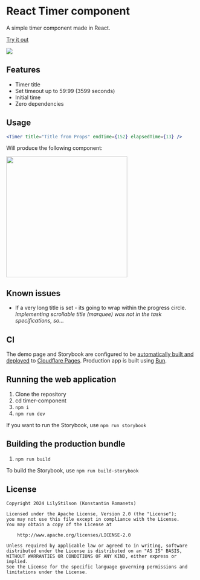# React Timer component
A simple timer component made in React.

[Try it out](https://timer-component.pages.dev/) 

<a href="https://timer-component.pages.dev/storybook"><img src="https://raw.githubusercontent.com/storybooks/brand/master/badge/badge-storybook.svg"></img></a>

## Features
- Timer title
- Set timeout up to 59:99 (3599 seconds)
- Initial time
- Zero dependencies

## Usage
```jsx
<Timer title="Title from Props" endTime={152} elapsedTime={13} />
```
Will produce the following component:

<img src="https://github.com/user-attachments/assets/6794e49b-9953-43aa-b849-edcac91201ad" height="320px"></img>


## Known issues
- If a very long title is set - its going to wrap within the progress circle.<br>
  *Implementing scrollable title (marquee) was not in the task specifications, so...*

## CI
The demo page and Storybook are configured to be [automatically built and deployed](https://github.com/LilyStilson/timer-component/actions) to [Cloudflare Pages](https://pages.cloudflare.com/). Production app is built using [Bun](https://bun.sh/).

## Running the web application
1) Clone the repository
2) cd timer-component
3) `npm i`
4) `npm run dev`

If you want to run the Storybook, use `npm run storybook`

## Building the production bundle
1) `npm run build`

To build the Storybook, use `npm run build-storybook`

## License
```
Copyright 2024 LilyStilson (Konstantin Romanets)

Licensed under the Apache License, Version 2.0 (the "License");
you may not use this file except in compliance with the License.
You may obtain a copy of the License at

    http://www.apache.org/licenses/LICENSE-2.0

Unless required by applicable law or agreed to in writing, software
distributed under the License is distributed on an "AS IS" BASIS,
WITHOUT WARRANTIES OR CONDITIONS OF ANY KIND, either express or implied.
See the License for the specific language governing permissions and
limitations under the License.
```
